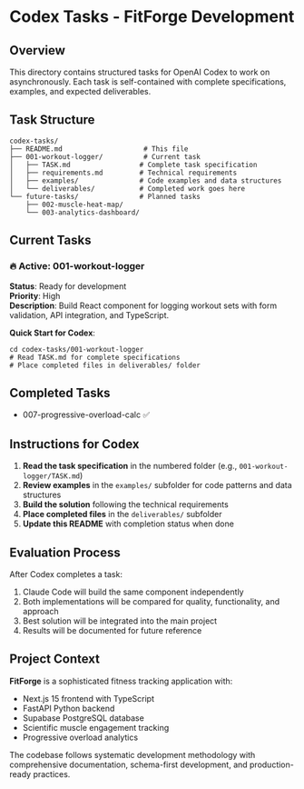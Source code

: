 # Codex Tasks - FitForge Development

## Overview
This directory contains structured tasks for OpenAI Codex to work on asynchronously. Each task is self-contained with complete specifications, examples, and expected deliverables.

## Task Structure
```
codex-tasks/
├── README.md                    # This file
├── 001-workout-logger/          # Current task
│   ├── TASK.md                 # Complete task specification
│   ├── requirements.md         # Technical requirements
│   ├── examples/               # Code examples and data structures
│   └── deliverables/           # Completed work goes here
└── future-tasks/               # Planned tasks
    ├── 002-muscle-heat-map/
    └── 003-analytics-dashboard/
```

## Current Tasks

### 🔥 Active: 001-workout-logger
**Status**: Ready for development  
**Priority**: High  
**Description**: Build React component for logging workout sets with form validation, API integration, and TypeScript.

**Quick Start for Codex**:
```
cd codex-tasks/001-workout-logger
# Read TASK.md for complete specifications
# Place completed files in deliverables/ folder
```

## Completed Tasks
- 007-progressive-overload-calc ✅

## Instructions for Codex

1. **Read the task specification** in the numbered folder (e.g., `001-workout-logger/TASK.md`)
2. **Review examples** in the `examples/` subfolder for code patterns and data structures
3. **Build the solution** following the technical requirements
4. **Place completed files** in the `deliverables/` subfolder
5. **Update this README** with completion status when done

## Evaluation Process

After Codex completes a task:
1. Claude Code will build the same component independently
2. Both implementations will be compared for quality, functionality, and approach
3. Best solution will be integrated into the main project
4. Results will be documented for future reference

## Project Context

**FitForge** is a sophisticated fitness tracking application with:
- Next.js 15 frontend with TypeScript
- FastAPI Python backend
- Supabase PostgreSQL database
- Scientific muscle engagement tracking
- Progressive overload analytics

The codebase follows systematic development methodology with comprehensive documentation, schema-first development, and production-ready practices.